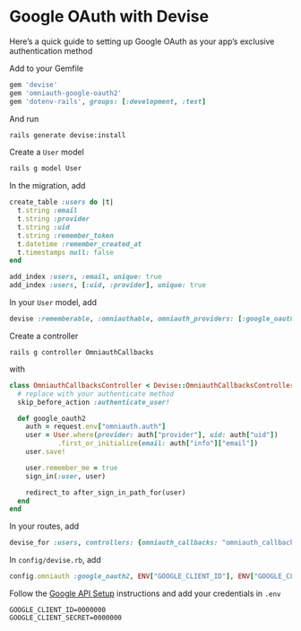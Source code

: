 # Google OAuth with Devise

Here’s a quick guide to setting up Google OAuth as your app’s exclusive authentication method

Add to your Gemfile

```ruby
gem 'devise'
gem 'omniauth-google-oauth2'
gem 'dotenv-rails', groups: [:development, :test]
```

And run

```sh
rails generate devise:install
```

Create a `User` model

```sh
rails g model User
```

In the migration, add

```ruby
create_table :users do |t|
  t.string :email
  t.string :provider
  t.string :uid
  t.string :remember_token
  t.datetime :remember_created_at
  t.timestamps null: false
end

add_index :users, :email, unique: true
add_index :users, [:uid, :provider], unique: true
```

In your `User` model, add

```ruby
devise :rememberable, :omniauthable, omniauth_providers: [:google_oauth2]
```

Create a controller

```
rails g controller OmniauthCallbacks
```

with

```ruby
class OmniauthCallbacksController < Devise::OmniauthCallbacksController
  # replace with your authenticate method
  skip_before_action :authenticate_user!

  def google_oauth2
    auth = request.env["omniauth.auth"]
    user = User.where(provider: auth["provider"], uid: auth["uid"])
            .first_or_initialize(email: auth["info"]["email"])
    user.save!

    user.remember_me = true
    sign_in(:user, user)

    redirect_to after_sign_in_path_for(user)
  end
end
```

In your routes, add

```ruby
devise_for :users, controllers: {omniauth_callbacks: "omniauth_callbacks"}
```

In `config/devise.rb`, add

```ruby
config.omniauth :google_oauth2, ENV["GOOGLE_CLIENT_ID"], ENV["GOOGLE_CLIENT_SECRET"], access_type: "online"
```

Follow the [Google API Setup](https://github.com/zquestz/omniauth-google-oauth2#google-api-setup) instructions and add your credentials in `.env`

```
GOOGLE_CLIENT_ID=0000000
GOOGLE_CLIENT_SECRET=0000000
```
